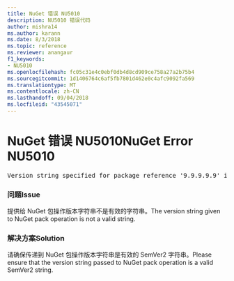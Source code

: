 ```yaml
---
title: NuGet 错误 NU5010
description: NU5010 错误代码
author: mishra14
ms.author: karann
ms.date: 8/3/2018
ms.topic: reference
ms.reviewer: anangaur
f1_keywords:
- NU5010
ms.openlocfilehash: fc05c31e4c0ebf0db4d8cd909ce758a27a2b75b4
ms.sourcegitcommit: 1d1406764c6af5fb7801d462e0c4afc9092fa569
ms.translationtype: MT
ms.contentlocale: zh-CN
ms.lasthandoff: 09/04/2018
ms.locfileid: "43545071"
---
```

# <a name="nuget-error-nu5010"></a><span data-ttu-id="589da-103">NuGet 错误 NU5010</span><span class="sxs-lookup"><span data-stu-id="589da-103">NuGet Error NU5010</span></span>
<pre>Version string specified for package reference '9.9.9.9.9' is invalid.</pre>

### <a name="issue"></a><span data-ttu-id="589da-104">问题</span><span class="sxs-lookup"><span data-stu-id="589da-104">Issue</span></span>

<span data-ttu-id="589da-105">提供给 NuGet 包操作版本字符串不是有效的字符串。</span><span class="sxs-lookup"><span data-stu-id="589da-105">The version string given to NuGet pack operation is not a valid string.</span></span>


### <a name="solution"></a><span data-ttu-id="589da-106">解决方案</span><span class="sxs-lookup"><span data-stu-id="589da-106">Solution</span></span>

<span data-ttu-id="589da-107">请确保传递到 NuGet 包操作版本字符串是有效的 SemVer2 字符串。</span><span class="sxs-lookup"><span data-stu-id="589da-107">Please ensure that the version string passed to NuGet pack operation is a valid SemVer2 string.</span></span>

